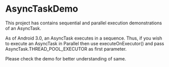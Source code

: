 # AsyncTaskDemo
This project has contains sequential and parallel execution demonstrations of an AsyncTask.

As of Android 3.0, an AsyncTask executes in a sequence. Thus, if you wish to execute an AsyncTask in Parallel
then use executeOnExecutor() and pass AsyncTask.THREAD_POOL_EXECUTOR as first parameter.

Please check the demo for better understanding of same.

